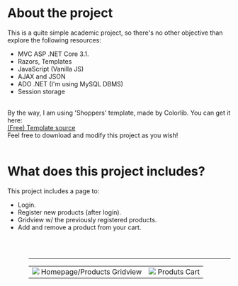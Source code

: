 # About the project

This is a quite simple academic project, so there's no other objective than explore the following resources:<br/>
<ul>
  <li> MVC ASP .NET Core 3.1. </li>
  <li> Razors, Templates </li> 
  <li> JavaScript (Vanilla JS)</li>
  <li> AJAX and JSON </li>
  <li> ADO .NET (I'm using MySQL DBMS) </li>
  <li> Session storage</li>
</ul>  

<br/>
By the way, I am using 'Shoppers' template, made by Colorlib. You can get it here: 
<br/><a href="https://colorlib.com/wp/template/shoppers/"> (Free) Template source </a>

<br/>
Feel free to download and modify this project as you wish!
<br/>
<br/>


# What does this project includes?

This project includes a page to:
<ul>
  <li> Login. </li>
  <li> Register new products (after login). </li>
  <li> Gridview w/ the previously registered products. </li>
  <li> Add and remove a product from your cart. </li>
<ul>



</br><br/>
<hr/>
<table>
  <tr>
    <td><img src="https://i.imgur.com/wH5dR5S.png"> Homepage/Products Gridview </td>
    <td><img src="https://i.imgur.com/vxLIJsJ.png"> Produts Cart </td>
  </tr>
</table>
